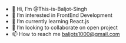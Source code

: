- 👋 Hi, I’m @This-is-Baljot-Singh
- 👀 I’m interested in FrontEnd Development
- 🌱 I’m currently learning React.js
- 💞️ I’m looking to collaborate on open project
- 📫 How to reach me baljots1000@gmail.com

<!---
This-is-Baljot-Singh/This-is-Baljot-Singh is a ✨ special ✨ repository because its `README.md` (this file) appears on your GitHub profile.
You can click the Preview link to take a look at your changes.
--->
